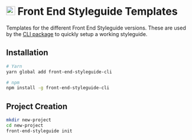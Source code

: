 # <img alt="" src="https://cdn.rawgit.com/front-end-styleguide/brand/master/mark/mark.svg" width="24"> Front End Styleguide Templates

Templates for the different Front End Styleguide versions. These are used by the [CLI package](https://github.com/front-end-styleguide-cli) to quickly setup a working styleguide.


## Installation

```bash
# Yarn
yarn global add front-end-styleguide-cli

# npm
npm install -g front-end-styleguide-cli
```


## Project Creation

```bash
mkdir new-project
cd new-project
front-end-styleguide init
```
